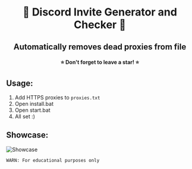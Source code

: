 <h1 align="center"> 🧶 Discord Invite Generator and Checker 🧶 </h1>
<h2 align="center">Automatically removes dead proxies from file</h2>
<h4 align="center">⭐ Don't forget to leave a star! ⭐</h4>

## Usage:
1. Add HTTPS proxies to `proxies.txt`
2. Open install.bat
3. Open start.bat
4. All set :)

## Showcase:
![Showcase](https://i.imgur.com/JTkMdFV.png)

`WARN: For educational purposes only`

